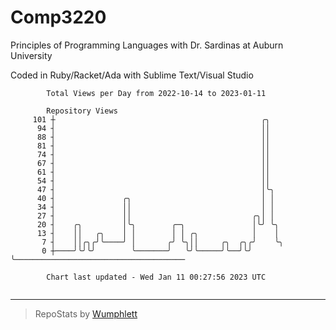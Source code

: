 # Comp3220

Principles of Programming Languages with Dr. Sardinas at Auburn University

Coded in Ruby/Racket/Ada with Sublime Text/Visual Studio

```
        Total Views per Day from 2022-10-14 to 2023-01-11

        Repository Views
     101 ┼                                              ╭╮
      94 ┤                                              ││
      88 ┤                                              ││
      81 ┤                                              ││
      74 ┤                                              ││
      67 ┤                                              ││
      61 ┤                                              ││
      54 ┤                                              ││
      47 ┤                                              │╰╮
      40 ┤               ╭╮                             │ │
      34 ┤               ││                             │ │
      27 ┤               ││                           ╭╮│ │
      20 ┤    ╭╮         │╰╮        ╭─╮               │╰╯ ╰╮
      13 ┤    ││   ╭╮    │ │        │ │ ╭╮            │    │
       7 ┤    ││╭╮╭╯╰────╯ │       ╭╯ ╰╮││     ╭╮  ╭╮╭╯    ╰╮
       0 ┼────╯╰╯╰╯        ╰───────╯   ╰╯╰─────╯╰──╯╰╯      ╰──────────────────────────────────────

        Chart last updated - Wed Jan 11 00:27:56 2023 UTC
        
```

---

> RepoStats by [Wumphlett](https://github.com/Wumphlett)
